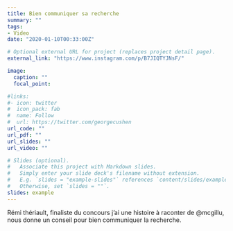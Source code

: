 ```yaml
---
title: Bien communiquer sa recherche
summary: ""
tags:
- Video
date: "2020-01-10T00:33:00Z"

# Optional external URL for project (replaces project detail page).
external_link: "https://www.instagram.com/p/B7JIQTYJNsF/"

image:
  caption: ""
  focal_point:

#links:
#- icon: twitter
#  icon_pack: fab
#  name: Follow
#  url: https://twitter.com/georgecushen
url_code: ""
url_pdf: ""
url_slides: ""
url_video: ""

# Slides (optional).
#   Associate this project with Markdown slides.
#   Simply enter your slide deck's filename without extension.
#   E.g. `slides = "example-slides"` references `content/slides/example-slides.md`.
#   Otherwise, set `slides = ""`.
slides: example
---
```


Rémi thériault, finaliste du concours j’ai une histoire à raconter de @mcgillu, nous donne un conseil pour bien communiquer la recherche.
